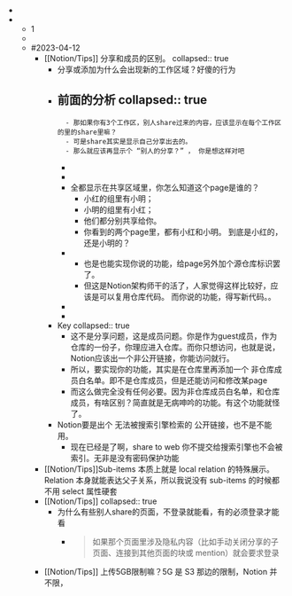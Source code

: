 -
-
	- 1
	-
	- #2023-04-12
		- [[Notion/Tips]] 分享和成员的区别。
		  collapsed:: true
			- 分享或添加为什么会出现新的工作区域？好傻的行为
			- 前面的分析
			  collapsed:: true
				-
					- 那如果你有3个工作区，别人share过来的内容，应该显示在每个工作区的里的share里嘛？
					- 可是share其实是显示自己分享出去的。
					- 那么就应该再显示个 “别人的分享？” ， 你是想这样对吧
				-
				-
				- 全都显示在共享区域里，你怎么知道这个page是谁的？
					- 小红的组里有小明；
					- 小明的组里有小红；
					- 他们都分别共享给你。
					- 你看到的两个page里，都有小红和小明。
					  到底是小红的，还是小明的？
				-
					- 也是也能实现你说的功能，给page另外加个源仓库标识罢了。
					- 但这是Notion架构师干的活了，人家觉得这样比较好，应该是可以复用仓库代码。
					  而你说的功能，得写新代码。。
				-
				-
			- Key
			  collapsed:: true
				- 这不是分享问题，这是成员问题。你是作为guest成员，作为仓库的一份子，你理应进入仓库。而你只想访问，也就是说，Notion应该出一个非公开链接，你能访问就行。
				- 所以，要实现你的功能，其实是在仓库里再添加一个  非仓库成员白名单。即不是仓库成员，但是还能访问和修改某page
				- 而这么做完全没有任何必要。因为非仓库成员白名单，和仓库成员，有啥区别？简直就是无病呻吟的功能。有这个功能就怪了。
			- Notion要是出个  无法被搜索引擎检索的  公开链接，也不是不能用。
				- 现在已经是了啊，share to web 你不提交给搜索引擎也不会被索引。无非是没有密码保护功能
		- [[Notion/Tips]]Sub-items 本质上就是 local relation 的特殊展示。Relation 本身就能表达父子关系，所以我说没有 sub-items 的时候都不用 select 属性硬套
		- [[Notion/Tips]]
		  collapsed:: true
			- 为什么有些别人share的页面，不登录就能看，有的必须登录才能看
				- > 如果那个页面里涉及隐私内容（比如手动关闭分享的子页面、连接到其他页面的块或 mention）就会要求登录
		- [[Notion/Tips]] 上传5GB限制嘛？5G 是 S3 那边的限制，Notion 并不限，